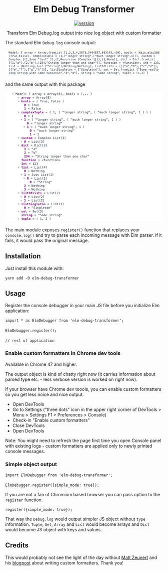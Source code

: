 <div align="center">
    <h1>Elm Debug Transformer</h1>
    <a href="https://badge.fury.io/js/elm-debug-transformer">
      <img src="https://badge.fury.io/js/elm-debug-transformer.svg" alt="version">
    </a>
    <p>Transform Elm Debug.log output into nice log object with custom formatter</p>
</div>

The standard Elm `Debug.log` console output:

![Elm Debug.log in console without formatter](img/ugly_output.png)

and the same output with this package 

![Elm Debug.log with this package and custom formatter enabled in Chrome](img/nice_output.png)

The main module exposes `register()` function that replaces your `console.log()` and try to parse each incoming message with Elm parser. If it fails, it would pass the original message.

## Installation

Just install this module with:

```
yarn add -D elm-debug-transformer
```

## Usage

Register the console debugger in your main JS file before you initialize Elm application:

```
import * as ElmDebugger from 'elm-debug-transformer';

ElmDebugger.register();

// rest of application
```

### Enable custom formatters in Chrome dev tools
Available in Chrome 47 and higher.

The output object is kind of chatty right now (it carries information about parsed type etc. - less verbose version is worked on right now). 

If your browser have Chrome dev toools, you can enable custom formatters so you get less noice and nice output.

  - Open DevTools
  - Go to Settings ("three dots" icon in the upper right corner of DevTools > Menu > Settings F1 > Preferences > Console)
  - Check-in "Enable custom formatters"
  - Close DevTools
  - Open DevTools

Note: You might need to refresh the page first time you open Console panel with existing logs - custom formatters are applied only to newly printed console messages.

### Simple object output

```
import ElmDebugger from 'elm-debug-transformer';

ElmDebugger.register({simple_mode: true});
```

If you are not a fan of Chromium based browser you can pass option to the `register` function. 
```
register({simple_mode: true});
``` 

That way the `Debug.log` would output simpler JS object without `type` information. `Tuple`, `Set`, `Array` and `List` would become arrays and `Dict` would become JS object with keys and values.

## Credits

This would probably not see the light of the day without [Matt Zeunert](https://github.com/mattzeunert) and his [blogpost](https://www.mattzeunert.com/2016/02/19/custom-chrome-devtools-object-formatters.html) about writing custom formatters. Thank you!

